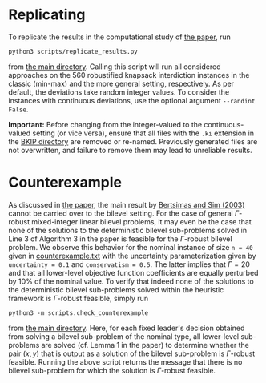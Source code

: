 # Replicating  
To replicate the results in the computational study of [the paper](https://doi.org/10.1287/ijoc.2023.0239), run

```
python3 scripts/replicate_results.py
```

from [the main directory](../). Calling this script will run all considered approaches on the 560 robustified knapsack interdiction instances in the classic (min-max) and the more general setting, respectively. As per default, the deviations take random integer values. To consider the instances with continuous deviations, use the optional argument `--randint False`.

**Important:** Before changing from the integer-valued to the continuous-valued setting (or vice versa), ensure that all files with the `.ki` extension in the [BKIP directory](../data/BKIP) are removed or re-named. Previously generated files are not overwritten, and failure to remove them may lead to unreliable results.

# Counterexample
As discussed in [the paper](https://doi.org/10.1287/ijoc.2023.0239), the main result by [Bertsimas and Sim (2003)](https://link.springer.com/article/10.1007/s10107-003-0396-4) cannot be carried over to the bilevel setting. For the case of general $\Gamma$-robust mixed-integer linear bilevel problems, it may even be the case that none of the solutions to the deterministic bilevel sub-problems solved in Line 3 of Algorithm 3 in the paper is feasible for the $\Gamma$-robust bilevel problem. We observe this behavior for the nominal instance of size `n = 40` given in [counterexample.txt](../counterexample/counterexample.txt) with the uncertainty parameterization given by `uncertainty = 0.1` and `conservatism = 0.5`. The latter implies that $\Gamma = 20$ and that all lower-level objective function coefficients are equally perturbed by 10% of the nominal value. To verify that indeed none of the solutions to the deterministic bilevel sub-problems solved within the heuristic framework is $\Gamma$-robust feasible, simply run

```
python3 -m scripts.check_counterexample
```

from [the main directory](../).
Here, for each fixed leader's decision obtained from solving a bilevel sub-problem of the nominal type, all lower-level sub-problems are solved (cf. Lemma 1 in the paper) to determine whether the pair $(x,y)$ that is output as a solution of the bilevel sub-problem is $\Gamma$-robust feasible. Running the above script returns the message that there is no bilevel sub-problem for which the solution is $\Gamma$-robust feasible.